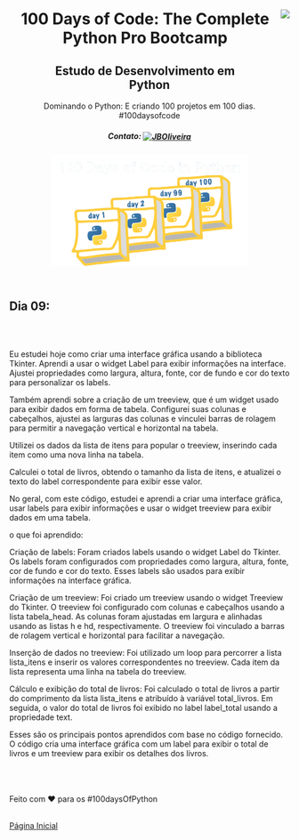 
<div align="center">
<a href="https://github.com/oliveiradg" target="_blank"><img align="right" height="100" src="https://cdn.jsdelivr.net/gh/devicons/devicon/icons/python/python-original-wordmark.svg" /></a>




<h1>100 Days of Code: The Complete Python Pro Bootcamp</h1>

<h2>Estudo de Desenvolvimento em <br> Python</h2>

<p> Dominando o Python: E criando 100 projetos em 100 dias. 
<br>
#100daysofcode

##### Contato: <a href="https://www.linkedin.com/in/joaooliveiradg/" target="blank"><img align="center" src="https://cdn.jsdelivr.net/gh/devicons/devicon/icons/linkedin/linkedin-original.svg" alt="JBOliveira" height="20" width="20" /></a> 

  
</p>



           

<div align= "center">



<a href="https://github.com/oliveiradg" target="_blank"><img align="center" height="200" src="../images/100daysPython-removebg.png" /></a>
</div>
<br>

</div>
</div>

## Dia 09:
<br>
<br>


Eu estudei hoje como criar uma interface gráfica usando a biblioteca Tkinter. Aprendi a usar o widget Label para exibir informações na interface. Ajustei propriedades como largura, altura, fonte, cor de fundo e cor do texto para personalizar os labels.

Também aprendi sobre a criação de um treeview, que é um widget usado para exibir dados em forma de tabela. Configurei suas colunas e cabeçalhos, ajustei as larguras das colunas e vinculei barras de rolagem para permitir a navegação vertical e horizontal na tabela.

Utilizei os dados da lista de itens para popular o treeview, inserindo cada item como uma nova linha na tabela.

Calculei o total de livros, obtendo o tamanho da lista de itens, e atualizei o texto do label correspondente para exibir esse valor.

No geral, com este código, estudei e aprendi a criar uma interface gráfica, usar labels para exibir informações e usar o widget treeview para exibir dados em uma tabela.

o que foi aprendido:

Criação de labels: Foram criados labels usando o widget Label do Tkinter. Os labels foram configurados com propriedades como largura, altura, fonte, cor de fundo e cor do texto. Esses labels são usados para exibir informações na interface gráfica.

Criação de um treeview: Foi criado um treeview usando o widget Treeview do Tkinter. O treeview foi configurado com colunas e cabeçalhos usando a lista tabela_head. As colunas foram ajustadas em largura e alinhadas usando as listas h e hd, respectivamente. O treeview foi vinculado a barras de rolagem vertical e horizontal para facilitar a navegação.

Inserção de dados no treeview: Foi utilizado um loop para percorrer a lista lista_itens e inserir os valores correspondentes no treeview. Cada item da lista representa uma linha na tabela do treeview.

Cálculo e exibição do total de livros: Foi calculado o total de livros a partir do comprimento da lista lista_itens e atribuído à variável total_livros. Em seguida, o valor do total de livros foi exibido no label label_total usando a propriedade text.

Esses são os principais pontos aprendidos com base no código fornecido. O código cria uma interface gráfica com um label para exibir o total de livros e um treeview para exibir os detalhes dos livros.





<br>
<br>
<br>
Feito com ❤ para os #100daysOfPython 
<br>
<br>

<a href="../readme.md">Página Inicial</a> 